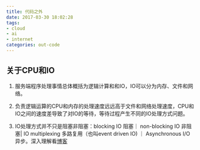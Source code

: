 ```yaml
---
title: 代码之外
date: 2017-03-30 18:02:28
tags:
- cloud
- ai
- internet
categories: out-code
---
```


关于CPU和IO
---
1. 服务端程序处理事情总体概括为逻辑计算和和IO，IO可以分为内存、文件和网络。

2. 负责逻辑运算的CPU和内存的处理速度远远高于文件和网络处理速度，CPU和IO之间的速度差导致了对IO的等待，等待过程产生不同的IO处理方式问题。

3. IO处理方式并不只是阻塞非阻塞：blocking IO 阻塞｜ non-blocking IO 非阻塞| IO multiplexing 多路复用（也叫event driven IO) ｜ Asynchronous I/O 异步。深入理解看[博客](http://blog.csdn.net/historyasamirror/article/details/5778378)
